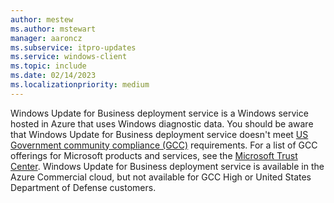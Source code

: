 ```yaml
---
author: mestew
ms.author: mstewart
manager: aaroncz
ms.subservice: itpro-updates
ms.service: windows-client
ms.topic: include
ms.date: 02/14/2023
ms.localizationpriority: medium
---
```

<!--This file is shared by deployment-service-overview.md and the deployment-service-prerequisites.md articles. Headings may be driven by article context. 7512398 -->

Windows Update for Business deployment service is a Windows service hosted in Azure that uses Windows diagnostic data. You should be aware that Windows Update for Business deployment service doesn't meet [US Government community compliance (GCC)](/office365/servicedescriptions/office-365-platform-service-description/office-365-us-government/gcc#us-government-community-compliance) requirements. For a list of GCC offerings for Microsoft products and services, see the [Microsoft Trust Center](/compliance/regulatory/offering-home). Windows Update for Business deployment service is available in the Azure Commercial cloud, but not available for GCC High or United States Department of Defense customers.
